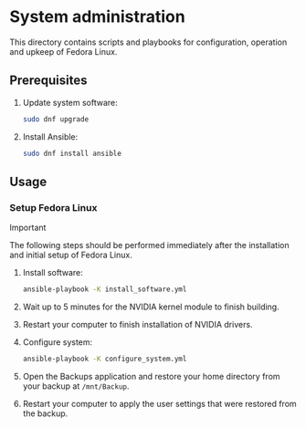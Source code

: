 # System administration

This directory contains scripts and playbooks for configuration, operation and upkeep of Fedora Linux.

## Prerequisites

1. Update system software:

    ```bash
    sudo dnf upgrade
    ```

1. Install Ansible:

    ```bash
    sudo dnf install ansible
    ```

## Usage

### Setup Fedora Linux

> [!IMPORTANT]
> The following steps should be performed immediately after the installation and initial setup of Fedora Linux.

1. Install software:

    ```bash
    ansible-playbook -K install_software.yml
    ```

1. Wait up to 5 minutes for the NVIDIA kernel module to finish building.
1. Restart your computer to finish installation of NVIDIA drivers.
1. Configure system:

    ```bash
    ansible-playbook -K configure_system.yml
    ```

1. Open the Backups application and restore your home directory from your backup at `/mnt/Backup`.
1. Restart your computer to apply the user settings that were restored from the backup.
